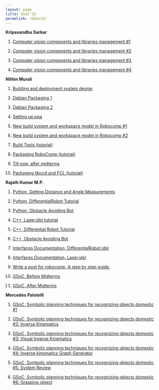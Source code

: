 ```yaml
---
layout: page
title: GSoC'15
permalink: /GSoC15/
---
```


**Kripasandhu Sarkar**

1. [Computer vision components and libraries management #1](http://robocomp.github.io/website/2015/07/02/kripa1/)

2. [Computer vision components and libraries management #2](http://robocomp.github.io/website/2015/07/02/Kripa2/)

3. [Computer vision components and libraries management #3](http://robocomp.github.io/website/2015/08/19/kripasindhu_sarkar_blog_3/)

4. [Computer vision components and libraries management #4](http://robocomp.github.io/website/2015/08/19/kripasindhu_sarkar_blog_4/)


**Nithin Murali**

1. [Building and deployment system design](http://robocomp.github.io/website/2015/05/23/nithin2/)

2. [Debian Packaging 1](http://robocomp.github.io/website/2015/05/23/nithin1/)

3. [Debian Packaging 2](http://robocomp.github.io/website/2015/06/12/nithin8/)

4. [Setting up ppa](http://robocomp.github.io/website/2015/07/25/nithin10/)

5. [New build system and workspace model in Robocomp #1](http://robocomp.github.io/website/2015/06/20/nithin4/)

6. [New build system and workspace model in Robocomp #2](http://robocomp.github.io/website/2015/06/25/nithin5/)

7. [Build Tools (tutorial)](http://robocomp.github.io/website/2015/06/26/nithin6/)

8. [Packaging RoboComp (tutorial)](http://robocomp.github.io/website/2015/05/23/nithin3/)

9. [Till now, after midterms](http://robocomp.github.io/website/2015/08/08/nithin9/)

10. [Packaging libccd and FCL (tutorial)](http://robocomp.github.io/website/2015/08/21/nithin11/)

**Rajath Kumar M.P.**

1. [Python, Getting Distance and Angle Measurements](http://robocomp.readthedocs.org/en/latest/code-examples/getting-started/python/Distance-measurement-python/)

2. [Python, DifferentialRobot Tutorial](http://robocomp.readthedocs.org/en/latest/code-examples/getting-started/python/moving-robot-in-a-square-and-circle-python/)

3. [Python, Obstacle Avoiding Bot](http://robocomp.readthedocs.org/en/latest/code-examples/getting-started/python/obstacle-avoiding-bot-python/)

4. [C++, Laser.idsl tutorial](http://robocomp.readthedocs.org/en/latest/code-examples/getting-started/c++/getting-distance-measurement%20-c++/)

5. [C++, Differential Robot Tutorial](http://robocomp.readthedocs.org/en/latest/code-examples/getting-started/c++/mmoving-robot-in-square-and-circle-c++/)

6. [C++, Obstacle Avoiding Bot](http://robocomp.readthedocs.org/en/latest/code-examples/getting-started/c++/obstacle-avoiding-bot-c++/)

7. [Interfaces Documentation, DifferentialRobot.idsl](http://robocomp.readthedocs.org/en/latest/interfaces/DifferentialRobot/)

8. [Interfaces Documentation, Laser.idsl](http://robocomp.readthedocs.org/en/latest/interfaces/Laser/)

9. [Write a post for robocomp, A step by step guide.](http://robocomp.github.io/website/2015/05/23/post_on_webpage/)

10. [GSoC, Before Midterms](http://robocomp.github.io/website/2015/06/25/rajath1/)

11. [GSoC, After Midterms](http://robocomp.github.io/website/2015/08/20/rajath3/)

**Mercedes Palotelli**

1. [GSoC, Symbolic planning techniques for recognizing objects domestic #1](http://robocomp.github.io/website/2015/06/12/mercedes1/)

2. [GSoC, Symbolic planning techniques for recognizing objects domestic #2: Inverse Kinematics](http://robocomp.github.io/website/2015/06/15/mercedes2/)

3. [GSoC, Symbolic planning techniques for recognizing objects domestic #3: Visual Inverse Kinematics](http://robocomp.github.io/website/2015/06/17/mercedes3/)

4. [GSoC, Symbolic planning techniques for recognizing objects domestic #4: Inverse kinematics Graph Generator](http://robocomp.github.io/website/2015/08/13/mercedes4/)

5. [GSoC, Symbolic planning techniques for recognizing objects domestic #5: System Review](http://robocomp.github.io/website/2015/08/16/mercedes5/)

6. [GSoC, Symbolic planning techniques for recognizing objects domestic #6: Grasping object](http://robocomp.github.io/website/2015/08/20/mercedes6/)

